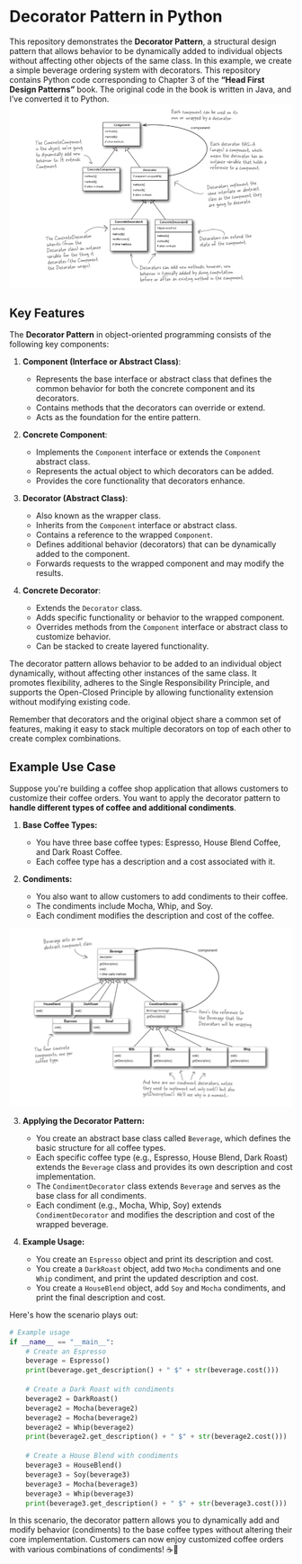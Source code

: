 # Decorator Pattern in Python

This repository demonstrates the **Decorator Pattern**, a structural design pattern that allows behavior to be dynamically added to individual objects without affecting other objects of the same class. In this example, we create a simple beverage ordering system with decorators.
This repository contains Python code corresponding to Chapter 3 of the **“Head First Design Patterns”** book. The original code in the book is written in Java, and I’ve converted it to Python.
![decorator_pattern](./images/decorator_pattern.png)

## Key Features
The **Decorator Pattern** in object-oriented programming consists of the following key components:

1. **Component (Interface or Abstract Class)**:
   - Represents the base interface or abstract class that defines the common behavior for both the concrete component and its decorators.
   - Contains methods that the decorators can override or extend.
   - Acts as the foundation for the entire pattern.

2. **Concrete Component**:
   - Implements the `Component` interface or extends the `Component` abstract class.
   - Represents the actual object to which decorators can be added.
   - Provides the core functionality that decorators enhance.

3. **Decorator (Abstract Class)**:
   - Also known as the wrapper class.
   - Inherits from the `Component` interface or abstract class.
   - Contains a reference to the wrapped `Component`.
   - Defines additional behavior (decorators) that can be dynamically added to the component.
   - Forwards requests to the wrapped component and may modify the results.

4. **Concrete Decorator**:
   - Extends the `Decorator` class.
   - Adds specific functionality or behavior to the wrapped component.
   - Overrides methods from the `Component` interface or abstract class to customize behavior.
   - Can be stacked to create layered functionality.

The decorator pattern allows behavior to be added to an individual object dynamically, without affecting other instances of the same class. It promotes flexibility, adheres to the Single Responsibility Principle, and supports the Open-Closed Principle by allowing functionality extension without modifying existing code.

Remember that decorators and the original object share a common set of features, making it easy to stack multiple decorators on top of each other to create complex combinations.

## Example Use Case

Suppose you're building a coffee shop application that allows customers to customize their coffee orders. You want to apply the decorator pattern to **handle different types of coffee and additional condiments**.

1. **Base Coffee Types:**
   - You have three base coffee types: Espresso, House Blend Coffee, and Dark Roast Coffee.
   - Each coffee type has a description and a cost associated with it.

2. **Condiments:**
   - You also want to allow customers to add condiments to their coffee.
   - The condiments include Mocha, Whip, and Soy.
   - Each condiment modifies the description and cost of the coffee.

![decorator_pattern_example](./images/decorator_pattern_example.png)

3. **Applying the Decorator Pattern:**
   - You create an abstract base class called `Beverage`, which defines the basic structure for all coffee types.
   - Each specific coffee type (e.g., Espresso, House Blend, Dark Roast) extends the `Beverage` class and provides its own description and cost implementation.
   - The `CondimentDecorator` class extends `Beverage` and serves as the base class for all condiments.
   - Each condiment (e.g., Mocha, Whip, Soy) extends `CondimentDecorator` and modifies the description and cost of the wrapped beverage.

4. **Example Usage:**
   - You create an `Espresso` object and print its description and cost.
   - You create a `DarkRoast` object, add two `Mocha` condiments and one `Whip` condiment, and print the updated description and cost.
   - You create a `HouseBlend` object, add `Soy` and `Mocha` condiments, and print the final description and cost.

Here's how the scenario plays out:

```python
# Example usage
if __name__ == "__main__":
    # Create an Espresso
    beverage = Espresso()
    print(beverage.get_description() + " $" + str(beverage.cost()))

    # Create a Dark Roast with condiments
    beverage2 = DarkRoast()
    beverage2 = Mocha(beverage2)
    beverage2 = Mocha(beverage2)
    beverage2 = Whip(beverage2)
    print(beverage2.get_description() + " $" + str(beverage2.cost()))

    # Create a House Blend with condiments
    beverage3 = HouseBlend()
    beverage3 = Soy(beverage3)
    beverage3 = Mocha(beverage3)
    beverage3 = Whip(beverage3)
    print(beverage3.get_description() + " $" + str(beverage3.cost()))
```

In this scenario, the decorator pattern allows you to dynamically add and modify behavior (condiments) to the base coffee types without altering their core implementation. Customers can now enjoy customized coffee orders with various combinations of condiments! ☕🌟
